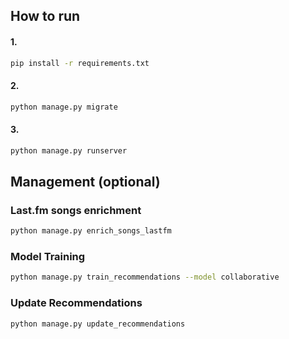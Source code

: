 ## How to run
#### 1.
```bash
pip install -r requirements.txt
```
#### 2.
```bash
python manage.py migrate
```
#### 3.
```bash
python manage.py runserver
```

## Management (optional)

### Last.fm songs enrichment
```bash
python manage.py enrich_songs_lastfm
```

### Model Training
```bash
python manage.py train_recommendations --model collaborative
```

### Update Recommendations
```bash
python manage.py update_recommendations
```
